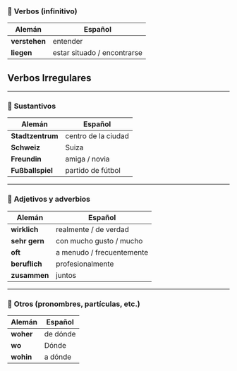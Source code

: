 ### 📘 **Verbos (infinitivo)**

|Alemán|Español|
|---|---|
|**verstehen**|entender|
|**liegen**|estar situado / encontrarse|

## Verbos Irregulares



---

### 📗 **Sustantivos**

| Alemán           | Español             |
| ---------------- | ------------------- |
| **Stadtzentrum** | centro de la ciudad |
| **Schweiz**      | Suiza               |
| **Freundin**     | amiga / novia       |
| **Fußballspiel** | partido de fútbol   |


---

### 📙 **Adjetivos y adverbios**

| Alemán        | Español                   |
| ------------- | ------------------------- |
| **wirklich**  | realmente / de verdad     |
| **sehr gern** | con mucho gusto / mucho   |
| **oft**       | a menudo / frecuentemente |
| **beruflich** | profesionalmente          |
| **zusammen**  | juntos                    |

---

### 📒 **Otros (pronombres, partículas, etc.)**

| Alemán    | Español  |
| --------- | -------- |
| **woher** | de dónde |
| **wo**    | Dónde    |
| **wohin** | a dónde  |
